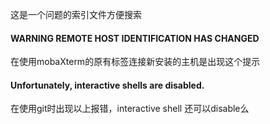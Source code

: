 这是一个问题的索引文件方便搜索

#### WARNING REMOTE HOST IDENTIFICATION HAS CHANGED

在使用mobaXterm的原有标签连接新安装的主机是出现这个提示

#### Unfortunately, interactive shells are disabled.

在使用git时出现以上报错，interactive shell 还可以disable么
